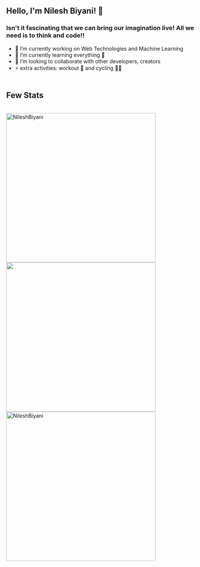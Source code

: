 ## Hello, I'm Nilesh Biyani! 👋
### Isn't it fascinating that we can bring our imagination live! All we need is to think and code!!

- 🔭 I’m currently working on Web Technologies and Machine Learning
- 🌱 I’m currently learning everything 🤣
- 👯 I’m looking to collaborate with other developers, creators
- ⚡ extra activities: workout 💪 and cycling 🚴‍♂️ 
<br><br>
## Few Stats
<br>
<img src="https://github-readme-stats.vercel.app/api?username=NileshBiyani&&show_icons=true&title_color=ffffff&icon_color=bb2acf&text_color=ffffff&bg_color=151515" alt="NileshBiyani" width="400" />
<br>
<img src="https://github-readme-stats.vercel.app/api/top-langs/?username=NileshBiyani&layout=compact&theme=dark" width="400" />
<br>
<img src="https://github-readme-streak-stats.herokuapp.com/?user=NileshBiyani&theme=radical" alt="NileshBiyani" width="400" />
<br>
<br>

